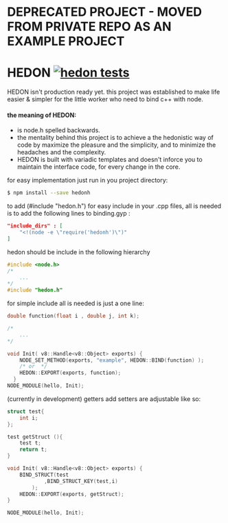 # DEPRECATED PROJECT - MOVED FROM PRIVATE REPO AS AN EXAMPLE PROJECT

# HEDON [![hedon tests](https://travis-ci.org/boaz-foux/HEDON.svg?branch=master)](https://travis-ci.org/boaz-foux/HEDON/branches)
HEDON isn't production ready yet.
this project was established to make life easier & simpler for the little worker who need to bind c++ with node.

#### the meaning of HEDON:
- is node.h spelled backwards.
- the mentality behind this project is to achieve a the hedonistic way of code by maximize the pleasure and the simplicity, and to minimize the headaches and the complexity.
- HEDON is built with variadic templates and doesn't inforce you to maintain the interface code, for every change in the core.  

for easy implementation just run in you project directory:
``` bash
$ npm install --save hedonh
```

to add (#include "hedon.h") for easy include in your .cpp files,
all is needed is to add the following lines to binding.gyp : 
``` json
"include_dirs" : [
    "<!(node -e \"require('hedonh')\")"
]
```

hedon should be include in the following hierarchy
``` cpp
#include <node.h>
/*
    ...
*/
#include "hedon.h"
```

for simple include all is needed is just a one line:
``` cpp
double function(float i , double j, int k);

/*
    ...
*/

void Init( v8::Handle<v8::Object> exports) {
    NODE_SET_METHOD(exports, "example", HEDON::BIND(function) );
    /* or  */
    HEDON::EXPORT(exports, function);
  }
NODE_MODULE(hello, Init);

```


(currently in development)
getters add setters are adjustable like so:
``` cpp
struct test{
	int i;
};

test getStruct (){
	test t;
	return t;
}

void Init( v8::Handle<v8::Object> exports) {
	BIND_STRUCT(test
			,BIND_STRUCT_KEY(test,i)
		);
    HEDON::EXPORT(exports, getStruct);
}

NODE_MODULE(hello, Init);
``` 



